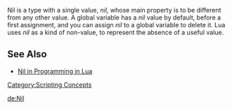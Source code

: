 Nil is a type with a single value, *nil*, whose main property is to be different from any other value. A global variable has a *nil* value by default, before a first assignment, and you can assign *nil* to a global variable to delete it. Lua uses *nil* as a kind of non-value, to represent the absence of a useful value.

See Also
--------

-   [Nil in Programming in Lua](http://www.lua.org/pil/2.1.html)

[Category:Scripting Concepts](/docs/Category:Scripting_Concepts.md "wikilink")

[de:Nil](/docs/de:Nil.md "wikilink")
